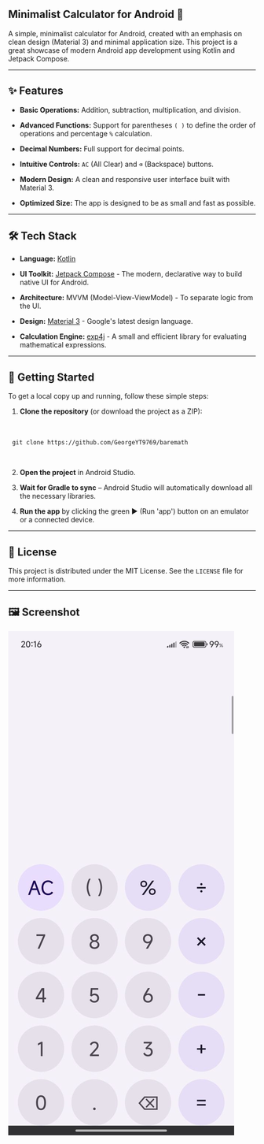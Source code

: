 ## Minimalist Calculator for Android 📱


A simple, minimalist calculator for Android, created with an emphasis on clean design (Material 3) and minimal application size. This project is a great showcase of modern Android app development using Kotlin and Jetpack Compose.


---



## ✨ Features



- **Basic Operations:** Addition, subtraction, multiplication, and division.

- **Advanced Functions:** Support for parentheses `( )` to define the order of operations and percentage `%` calculation.

- **Decimal Numbers:** Full support for decimal points.

- **Intuitive Controls:** `AC` (All Clear) and `⌫` (Backspace) buttons.

- **Modern Design:** A clean and responsive user interface built with Material 3.

- **Optimized Size:** The app is designed to be as small and fast as possible.



---



## 🛠️ Tech Stack



- **Language:** [Kotlin](https://kotlinlang.org/)

- **UI Toolkit:** [Jetpack Compose](https://developer.android.com/jetpack/compose) - The modern, declarative way to build native UI for Android.

- **Architecture:** MVVM (Model-View-ViewModel) - To separate logic from the UI.

- **Design:** [Material 3](https://m3.material.io/) - Google's latest design language.

- **Calculation Engine:** [exp4j](https://www.objecthunter.net/exp4j/) - A small and efficient library for evaluating mathematical expressions.



---



## 🚀 Getting Started



To get a local copy up and running, follow these simple steps:



1.  **Clone the repository** (or download the project as a ZIP):

&nbsp;   

&nbsp;   ```git clone https://github.com/GeorgeYT9769/baremath```

&nbsp;   

2.  **Open the project** in Android Studio.

3.  **Wait for Gradle to sync** – Android Studio will automatically download all the necessary libraries.

4.  **Run the app** by clicking the green ▶️ (Run 'app') button on an emulator or a connected device.



---



## 📄 License



This project is distributed under the MIT License. See the `LICENSE` file for more information.

---

## 🖼️ Screenshot

<img src="https://github.com/GeorgeYT9769/baremath/blob/main/assets/screenshot.jpg">

